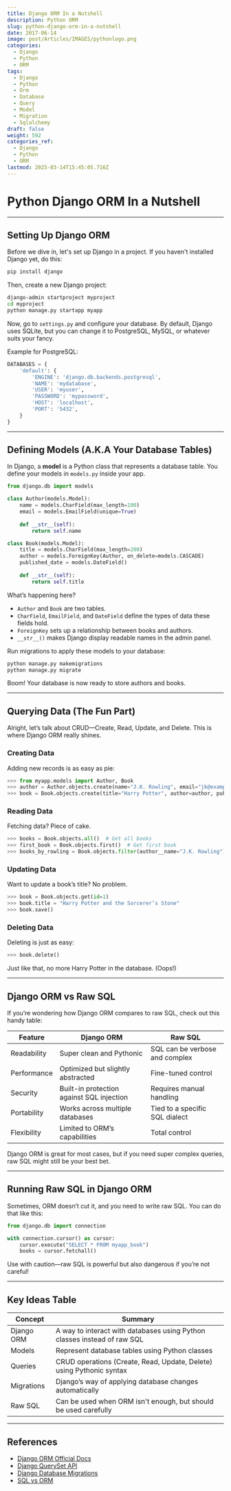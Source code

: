 ```yaml
---
title: Django ORM In a Nutshell
description: Python ORM
slug: python-django-orm-in-a-nutshell
date: 2017-06-14
image: post/Articles/IMAGES/pythonlogo.png
categories:
  - Django
  - Python
  - ORM
tags:
  - Django
  - Python
  - Orm
  - Database
  - Query
  - Model
  - Migration
  - Sqlalchemy
draft: false
weight: 592
categories_ref:
  - Django
  - Python
  - ORM
lastmod: 2025-03-14T15:45:05.716Z
---
```

# Python Django ORM In a Nutshell

<!-- ## Introduction

Alright, buckle up, fellow code wranglers! If you've ever wrangled SQL queries by hand, you'll appreciate Django's ORM like a cold drink on a hot day.

The Django ORM (Object-Relational Mapper) is like a personal assistant for your database. Instead of writing soul-draining SQL, you write Python, and Django does the heavy lifting.

No more forgetting that weird JOIN syntax or debugging mysterious SQL errors at 3 AM. Instead, you get to work with Python classes and objects, and Django makes sure everything talks smoothly to your database. -->

***

## Setting Up Django ORM

Before we dive in, let's set up Django in a project. If you haven't installed Django yet, do this:

```sh
pip install django
```

Then, create a new Django project:

```sh
django-admin startproject myproject
cd myproject
python manage.py startapp myapp
```

Now, go to `settings.py` and configure your database. By default, Django uses SQLite, but you can change it to PostgreSQL, MySQL, or whatever suits your fancy.

Example for PostgreSQL:

```python
DATABASES = {
    'default': {
        'ENGINE': 'django.db.backends.postgresql',
        'NAME': 'mydatabase',
        'USER': 'myuser',
        'PASSWORD': 'mypassword',
        'HOST': 'localhost',
        'PORT': '5432',
    }
}
```

***

## Defining Models (A.K.A Your Database Tables)

In Django, a **model** is a Python class that represents a database table. You define your models in `models.py` inside your app.

```python
from django.db import models

class Author(models.Model):
    name = models.CharField(max_length=100)
    email = models.EmailField(unique=True)
    
    def __str__(self):
        return self.name

class Book(models.Model):
    title = models.CharField(max_length=200)
    author = models.ForeignKey(Author, on_delete=models.CASCADE)
    published_date = models.DateField()
    
    def __str__(self):
        return self.title
```

What’s happening here?

* `Author` and `Book` are two tables.
* `CharField`, `EmailField`, and `DateField` define the types of data these fields hold.
* `ForeignKey` sets up a relationship between books and authors.
* `__str__()` makes Django display readable names in the admin panel.

Run migrations to apply these models to your database:

```sh
python manage.py makemigrations
python manage.py migrate
```

Boom! Your database is now ready to store authors and books.

***

## Querying Data (The Fun Part)

Alright, let’s talk about CRUD—Create, Read, Update, and Delete. This is where Django ORM really shines.

### Creating Data

Adding new records is as easy as pie:

```python
>>> from myapp.models import Author, Book
>>> author = Author.objects.create(name="J.K. Rowling", email="jk@example.com")
>>> book = Book.objects.create(title="Harry Potter", author=author, published_date="1997-06-26")
```

### Reading Data

Fetching data? Piece of cake.

```python
>>> books = Book.objects.all()  # Get all books
>>> first_book = Book.objects.first()  # Get first book
>>> books_by_rowling = Book.objects.filter(author__name="J.K. Rowling")  # Filter books
```

### Updating Data

Want to update a book’s title? No problem.

```python
>>> book = Book.objects.get(id=1)
>>> book.title = "Harry Potter and the Sorcerer’s Stone"
>>> book.save()
```

### Deleting Data

Deleting is just as easy:

```python
>>> book.delete()
```

Just like that, no more Harry Potter in the database. (Oops!)

***

## Django ORM vs Raw SQL

If you’re wondering how Django ORM compares to raw SQL, check out this handy table:

| Feature     | Django ORM                                | Raw SQL                        |
| ----------- | ----------------------------------------- | ------------------------------ |
| Readability | Super clean and Pythonic                  | SQL can be verbose and complex |
| Performance | Optimized but slightly abstracted         | Fine-tuned control             |
| Security    | Built-in protection against SQL injection | Requires manual handling       |
| Portability | Works across multiple databases           | Tied to a specific SQL dialect |
| Flexibility | Limited to ORM’s capabilities             | Total control                  |

Django ORM is great for most cases, but if you need super complex queries, raw SQL might still be your best bet.

***

## Running Raw SQL in Django ORM

Sometimes, ORM doesn’t cut it, and you need to write raw SQL. You can do that like this:

```python
from django.db import connection

with connection.cursor() as cursor:
    cursor.execute("SELECT * FROM myapp_book")
    books = cursor.fetchall()
```

Use with caution—raw SQL is powerful but also dangerous if you’re not careful!

***

<!-- ## Conclusion

Django ORM is like a magic wand for your database. It makes querying easy, migrations painless, and life as a developer a whole lot better.

So go forth, embrace the ORM life, and may your queries always be efficient!

--- -->

## Key Ideas Table

| Concept    | Summary                                                                  |
| ---------- | ------------------------------------------------------------------------ |
| Django ORM | A way to interact with databases using Python classes instead of raw SQL |
| Models     | Represent database tables using Python classes                           |
| Queries    | CRUD operations (Create, Read, Update, Delete) using Pythonic syntax     |
| Migrations | Django’s way of applying database changes automatically                  |
| Raw SQL    | Can be used when ORM isn't enough, but should be used carefully          |

***

## References

* [Django ORM Official Docs](https://docs.djangoproject.com/en/stable/topics/db/models/)
* [Django QuerySet API](https://docs.djangoproject.com/en/stable/ref/models/querysets/)
* [Django Database Migrations](https://docs.djangoproject.com/en/stable/topics/migrations/)
* [SQL vs ORM](https://stackoverflow.com/questions/6579061/sql-vs-orm-performance)
